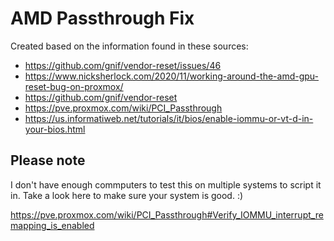 # AMD Passthrough Fix
Created based on the information found in these sources:
- https://github.com/gnif/vendor-reset/issues/46
- https://www.nicksherlock.com/2020/11/working-around-the-amd-gpu-reset-bug-on-proxmox/
- https://github.com/gnif/vendor-reset
- https://pve.proxmox.com/wiki/PCI_Passthrough
- https://us.informatiweb.net/tutorials/it/bios/enable-iommu-or-vt-d-in-your-bios.html


## Please note
I don't have enough commputers to test this on multiple systems to script it in.
Take a look here to make sure your system is good. :)

https://pve.proxmox.com/wiki/PCI_Passthrough#Verify_IOMMU_interrupt_remapping_is_enabled
